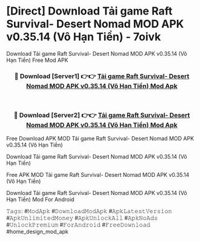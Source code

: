 # [Direct] Download Tải game Raft Survival- Desert Nomad MOD APK v0.35.14 (Vô Hạn Tiền) - 7oivk
Download Tải game Raft Survival- Desert Nomad MOD APK v0.35.14 (Vô Hạn Tiền) Free Mod APK

<div align="center">
<h3>🔴 Download [Server1] 👉👉 <a href="https://apk-comot.site?title=Tải_game_Raft_Survival-_Desert_Nomad_MOD_APK_v0.35.14_(Vô_Hạn_Tiền)">Tải game Raft Survival- Desert Nomad MOD APK v0.35.14 (Vô Hạn Tiền) Mod Apk</a></h3><br>

<h3>🔴 Download [Server2] 👉👉 <a href="https://apk-comot.site?title=Tải_game_Raft_Survival-_Desert_Nomad_MOD_APK_v0.35.14_(Vô_Hạn_Tiền)">Tải game Raft Survival- Desert Nomad MOD APK v0.35.14 (Vô Hạn Tiền) Mod Apk</a></h3>
</div>


Free Download APK MOD Tải game Raft Survival- Desert Nomad MOD APK v0.35.14 (Vô Hạn Tiền)

Download Tải game Raft Survival- Desert Nomad MOD APK v0.35.14 (Vô Hạn Tiền) 

Free APK MOD Tải game Raft Survival- Desert Nomad MOD APK v0.35.14 (Vô Hạn Tiền) 

Download Tải game Raft Survival- Desert Nomad MOD APK v0.35.14 (Vô Hạn Tiền) Mod For Android

𝚃𝚊𝚐𝚜: #𝙼𝚘𝚍𝙰𝚙𝚔 #𝙳𝚘𝚠𝚗𝚕𝚘𝚊𝚍𝙼𝚘𝚍𝙰𝚙𝚔 #𝙰𝚙𝚔𝙻𝚊𝚝𝚎𝚜𝚝𝚅𝚎𝚛𝚜𝚒𝚘𝚗 #𝙰𝚙𝚔𝚄𝚗𝚕𝚒𝚖𝚒𝚝𝚎𝚍𝙼𝚘𝚗𝚎𝚢 #𝙰𝚙𝚔𝚄𝚗𝚕𝚘𝚌𝚔𝙰𝚕𝚕 #𝙰𝚙𝚔𝙽𝚘𝙰𝚍𝚜 #𝚄𝚗𝚕𝚘𝚌𝚔𝙿𝚛𝚎𝚖𝚒𝚞𝚖 #𝙵𝚘𝚛𝙰𝚗𝚍𝚛𝚘𝚒𝚍 #𝙵𝚛𝚎𝚎𝙳𝚘𝚠𝚗𝚕𝚘𝚊𝚍 #home_design_mod_apk